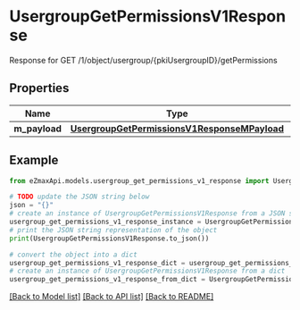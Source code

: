 # UsergroupGetPermissionsV1Response

Response for GET /1/object/usergroup/{pkiUsergroupID}/getPermissions

## Properties

Name | Type | Description | Notes
------------ | ------------- | ------------- | -------------
**m_payload** | [**UsergroupGetPermissionsV1ResponseMPayload**](UsergroupGetPermissionsV1ResponseMPayload.md) |  | 

## Example

```python
from eZmaxApi.models.usergroup_get_permissions_v1_response import UsergroupGetPermissionsV1Response

# TODO update the JSON string below
json = "{}"
# create an instance of UsergroupGetPermissionsV1Response from a JSON string
usergroup_get_permissions_v1_response_instance = UsergroupGetPermissionsV1Response.from_json(json)
# print the JSON string representation of the object
print(UsergroupGetPermissionsV1Response.to_json())

# convert the object into a dict
usergroup_get_permissions_v1_response_dict = usergroup_get_permissions_v1_response_instance.to_dict()
# create an instance of UsergroupGetPermissionsV1Response from a dict
usergroup_get_permissions_v1_response_from_dict = UsergroupGetPermissionsV1Response.from_dict(usergroup_get_permissions_v1_response_dict)
```
[[Back to Model list]](../README.md#documentation-for-models) [[Back to API list]](../README.md#documentation-for-api-endpoints) [[Back to README]](../README.md)


